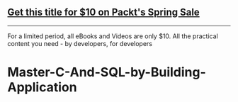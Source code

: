 ## [Get this title for $10 on Packt's Spring Sale](https://www.packt.com/V16947?utm_source=github&utm_medium=packt-github-repo&utm_campaign=spring_10_dollar_2022)
-----
For a limited period, all eBooks and Videos are only $10. All the practical content you need \- by developers, for developers

# Master-C-And-SQL-by-Building-Application